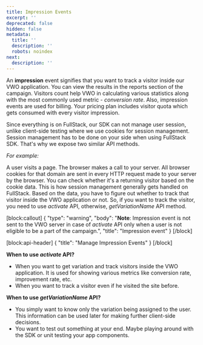 ```yaml
---
title: Impression Events
excerpt: ''
deprecated: false
hidden: false
metadata:
  title: ''
  description: ''
  robots: noindex
next:
  description: ''
---
```

An **impression** event signifies that you want to track a visitor inside our VWO application.
You can view the results in the reports section of the campaign. Visitors count help VWO in calculating various statistics along with the most commonly used metric - *conversion rate*.
Also, impression events are used for billing. Your pricing plan includes visitor quota which gets consumed with every visitor impression.

Since everything is on FullStack, our SDK can not manage user session, unlike client-side testing where we use cookies for session management.
Session management has to be done on your side when using FullStack SDK. That's why we expose two similar API methods.

*For example:*

A user visits a page. The browser makes a call to your server. All browser cookies for that domain are sent in every HTTP request made to your server by the browser. You can check whether it's a returning visitor based on the cookie data. This is how session management generally gets handled on FullStack. Based on the data, you have to figure out whether to track that visitor inside the VWO application or not.
So, if you want to track the visitor, you need to use *activate* API, otherwise, *getVariationName* API method.

[block:callout]
{
  "type": "warning",
  "body": "**Note**: Impression event is not sent to the VWO server in case of *activate* API only when a user is not eligible to be a part of the campaign.",
  "title": "Impression event"
}
[/block]

[block:api-header]
{
  "title": "Manage Impression Events"
}
[/block]

**When to use *activate* API?**

  * When you want to get variation and track visitors inside the VWO application. It is used for showing various metrics like conversion rate, improvement rate, etc.
  * When you want to track a visitor even if he visited the site before.
 
**When to use *getVariationName* API?**

  * You simply want to know only the variation being assigned to the user. This information can be used later for making further client-side decisions.
  * You want to test out something at your end. Maybe playing around with the SDK or unit testing your app components.